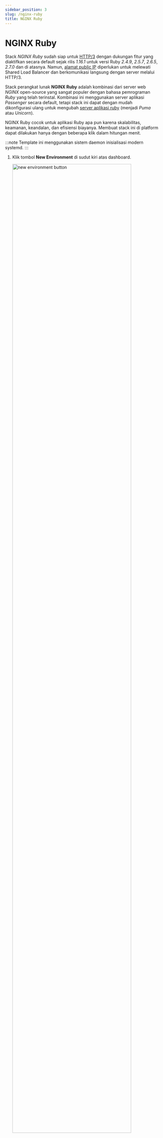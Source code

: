 ```yaml
---
sidebar_position: 3
slug: /nginx-ruby
title: NGINX Ruby
---
```

# NGINX Ruby

Stack _NGINX Ruby_ sudah siap untuk [HTTP/3](<https://docs.dewacloud.com/docs/http3/>) dengan dukungan fitur yang diaktifkan secara default sejak rilis _1.16.1_ untuk versi Ruby _2.4.9_, _2.5.7_, _2.6.5_, _2.7.0_ dan di atasnya. Namun, [alamat public IP](<https://docs.dewacloud.com/docs/public-ip/>) diperlukan untuk melewati Shared Load Balancer dan berkomunikasi langsung dengan server melalui HTTP/3.

Stack perangkat lunak **NGINX Ruby** adalah kombinasi dari server web _NGINX_ open-source yang sangat populer dengan bahasa pemrograman _Ruby_ yang telah terinstal. Kombinasi ini menggunakan server aplikasi _Passenger_ secara default, tetapi stack ini dapat dengan mudah dikonfigurasi ulang untuk mengubah [server aplikasi ruby](<https://docs.dewacloud.com/docs/ruby-application-server-config/>) (menjadi _Puma_ atau _Unicorn_).

NGINX Ruby cocok untuk aplikasi Ruby apa pun karena skalabilitas, keamanan, keandalan, dan efisiensi biayanya. Membuat stack ini di platform dapat dilakukan hanya dengan beberapa klik dalam hitungan menit.

:::note
Template ini menggunakan sistem daemon inisialisasi modern systemd. 
:::

1. Klik tombol **New Environment** di sudut kiri atas dashboard.

   <img src="https://assets.dewacloud.com/dewacloud-docs/ruby/NGINX%20Ruby/01-new-environment-button.png" alt="new environment button" width="90%"/>

2. Beralih ke tab Ruby pada wizard topologi yang terbuka secara otomatis dan pilih **NGINX Ruby** sebagai server aplikasi Anda. Jika perlu, tambahkan stack lain yang diperlukan untuk environment Anda.

   <img src="https://assets.dewacloud.com/dewacloud-docs/ruby/NGINX%20Ruby/add-nginx-ruby-application-server.png" alt="add NGINX Ruby application server" width="100%"/>

Selanjutnya, Anda dapat mengkonfigurasi [versi Ruby engine](<https://docs.dewacloud.com/docs/ruby-versions/>) dan parameter lain dari stack yang ditambahkan menggunakan bagian tengah dari wizard (misalnya, setel [batas scaling](<https://docs.dewacloud.com/docs/automatic-vertical-scaling/>), [jumlah node](<https://docs.dewacloud.com/docs/horizontal-scaling/>), lampirkan [public IP](<https://docs.dewacloud.com/docs/public-ip/>), dll.). Ketika siap, berikan nama environment yang diinginkan dan klik **Create**.

3. Dalam satu menit, environment Anda akan muncul di dashboard.

   <img src="https://assets.dewacloud.com/dewacloud-docs/ruby/NGINX%20Ruby/environment-with-nginx-ruby.png" alt="environment with NGINX Ruby" width="100%"/>

Sekarang, Anda dapat melanjutkan untuk deployment aplikasi Anda ke server NGINX Ruby.

## Baca Juga{#whats-next}

- [Deployment Guide](<https://docs.dewacloud.com/docs/deployment-guide/>)
- [Ruby App Server Configuration](<https://docs.dewacloud.com/docs/ruby-application-server-config/>)
- [Ruby Dependency Management](<https://docs.dewacloud.com/docs/ruby-dependency-management/>)
- [Ruby Post Deploy Configuration](<https://docs.dewacloud.com/docs/ruby-post-deploy-configuration/>)
